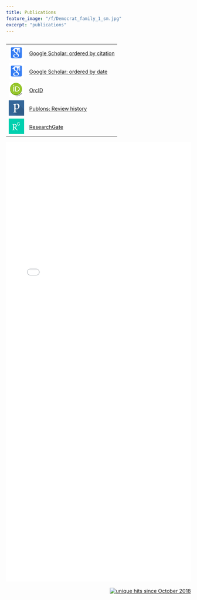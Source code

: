 ```yaml
---
title: Publications
feature_image: "/f/Democrat_family_1_sm.jpg"
excerpt: "publications"
---
```

<table border="0" cellpadding="0" cellspacing="0" align="left">
  <tr>
<td><img src="/f/google_scholar.png" height="42" width="42"/></td>
<td><a href="https://scholar.google.com/citations?user=CSLnTBUAAAAJ&hl=en" target="_blank">
Google Scholar: ordered by citation</a></td>
  </tr>
  <tr>
<td><img src="/f/google_scholar.png" height="42" width="42"/></td>
<td><a href="https://scholar.google.com/citations?hl=en&user=CSLnTBUAAAAJ&view_op=list_works&sortby=pubdate" target="_blank">
Google Scholar: ordered by date</a></td>
  </tr>
  <tr>
<td><img src="/f/orcid.png" height="42" width="42"/></td>
<td><a href="https://orcid.org/0000-0001-7170-7511" target="_blank">OrcID</a></td>
  </tr>
  <tr>
<td><img src="/f/publon_logo.png" height="42" width="42"/></td>
<td><a href="https://publons.com/researcher/1617877/mark-petersen/peer-review" target="_blank">
Publons: Review history</a></td>
  </tr>
  <tr>
<td><img src="/f/researchGate.png" height="42" width="42"/></td>
<td><a href="https://www.researchgate.net/profile/Mark_Petersen4/publications" target="_blank">ResearchGate</a></td>
  </tr>

</table>

<object data="/pdf/Petersen_Mark_LANL_CV_191024.pdf" type="application/pdf" width="100%" height="1200">
<iframe src="/pdf/Petersen_Mark_LANL_CV_191024.pdf" width="100%" height="1200" style="border: none;">
This browser does not support PDFs. Please download the PDF to view it: <a href="/pdf/Petersen_Mark_LANL_CV_191024.pdf">Download PDF</a>
</iframe>
</object>

<!-- Global site tag (gtag.js) - Google Analytics -->
<script async src="https://www.googletagmanager.com/gtag/js?id=UA-117564648-2"></script>
<script>
  window.dataLayer = window.dataLayer || [];
  function gtag(){dataLayer.push(arguments);}
  gtag('js', new Date());

  gtag('config', 'UA-117564648-2');
</script>

<p align="right">
<a href="http://www.hitwebcounter.com">
<img src="http://hitwebcounter.com/counter/counter.php?page=6998014&style=0006&nbdigits=4&type=ip&initCount=0" title="unique hits since October 2018" border="0"></a>
